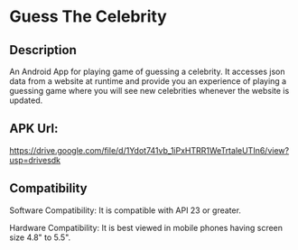 # Guess The Celebrity

## Description

An Android App for playing game of guessing a celebrity. It accesses json data from a website at runtime and provide you an experience of playing a guessing game where you will see new celebrities whenever the website is updated.

## APK Url:

https://drive.google.com/file/d/1Ydot741vb_1iPxHTRR1WeTrtaleUTIn6/view?usp=drivesdk

## Compatibility

Software Compatibility: It is compatible with API 23 or greater.

Hardware Compatibility: It is best viewed in mobile phones having screen size 4.8" to 5.5".
